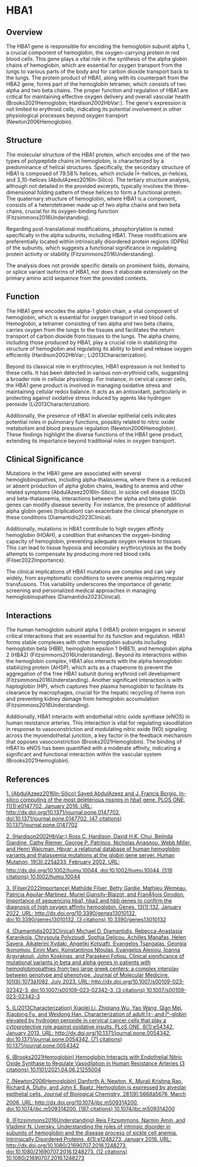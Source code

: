 # HBA1

## Overview
The HBA1 gene is responsible for encoding the hemoglobin subunit alpha 1, a crucial component of hemoglobin, the oxygen-carrying protein in red blood cells. This gene plays a vital role in the synthesis of the alpha globin chains of hemoglobin, which are essential for oxygen transport from the lungs to various parts of the body and for carbon dioxide transport back to the lungs. The protein product of HBA1, along with its counterpart from the HBA2 gene, forms part of the hemoglobin tetramer, which consists of two alpha and two beta chains. The proper function and regulation of HBA1 are critical for maintaining effective oxygen delivery and overall vascular health (Brooks2021Hemoglobin; Hardison2002HbVar:). The gene's expression is not limited to erythroid cells, indicating its potential involvement in other physiological processes beyond oxygen transport (Newton2006Hemoglobin).

## Structure
The molecular structure of the HBA1 protein, which encodes one of the two types of polypeptide chains in hemoglobin, is characterized by a predominance of helical structures. Specifically, the secondary structure of HBA1 is composed of 79.58% helices, which include Î±-helices, pi-helices, and 3_10-helices (AbdulAzeez2016In-Silico). The tertiary structure analysis, although not detailed in the provided excerpts, typically involves the three-dimensional folding pattern of these helices to form a functional protein. The quaternary structure of hemoglobin, where HBA1 is a component, consists of a heterotetramer made up of two alpha chains and two beta chains, crucial for its oxygen-binding function (Fitzsimmons2016Understanding).

Regarding post-translational modifications, phosphorylation is noted specifically in the alpha subunits, including HBA1. These modifications are preferentially located within intrinsically disordered protein regions (IDPRs) of the subunits, which suggests a functional significance in regulating protein activity or stability (Fitzsimmons2016Understanding).

The analysis does not provide specific details on prominent folds, domains, or splice variant isoforms of HBA1, nor does it elaborate extensively on the primary amino acid sequence from the provided contexts.

## Function
The HBA1 gene encodes the alpha-1 globin chain, a vital component of hemoglobin, which is essential for oxygen transport in red blood cells. Hemoglobin, a tetramer consisting of two alpha and two beta chains, carries oxygen from the lungs to the tissues and facilitates the return transport of carbon dioxide from tissues to the lungs. The alpha chains, including those produced by HBA1, play a crucial role in stabilizing the structure of hemoglobin and regulating its ability to bind and release oxygen efficiently (Hardison2002HbVar:; Li2013Characterization).

Beyond its classical role in erythrocytes, HBA1 expression is not limited to these cells. It has been detected in various non-erythroid cells, suggesting a broader role in cellular physiology. For instance, in cervical cancer cells, the HBA1 gene product is involved in managing oxidative stress and maintaining cellular redox balance. It acts as an antioxidant, particularly in protecting against oxidative stress induced by agents like hydrogen peroxide (Li2013Characterization).

Additionally, the presence of HBA1 in alveolar epithelial cells indicates potential roles in pulmonary functions, possibly related to nitric oxide metabolism and blood pressure regulation (Newton2006Hemoglobin). These findings highlight the diverse functions of the HBA1 gene product, extending its importance beyond traditional roles in oxygen transport.

## Clinical Significance
Mutations in the HBA1 gene are associated with several hemoglobinopathies, including alpha-thalassemia, where there is a reduced or absent production of alpha globin chains, leading to anemia and other related symptoms (AbdulAzeez2016In-Silico). In sickle cell disease (SCD) and beta-thalassemia, interactions between the alpha and beta globin genes can modify disease severity. For instance, the presence of additional alpha globin genes (triplication) can exacerbate the clinical phenotype in these conditions (Diamantidis2023Clinical). 

Additionally, mutations in HBA1 contribute to high oxygen affinity hemoglobin (HOAH), a condition that enhances the oxygen-binding capacity of hemoglobin, preventing adequate oxygen release to tissues. This can lead to tissue hypoxia and secondary erythrocytosis as the body attempts to compensate by producing more red blood cells (Filser2022Importance). 

The clinical implications of HBA1 mutations are complex and can vary widely, from asymptomatic conditions to severe anemia requiring regular transfusions. This variability underscores the importance of genetic screening and personalized medical approaches in managing hemoglobinopathies (Diamantidis2023Clinical).

## Interactions
The human hemoglobin subunit alpha 1 (HBA1) protein engages in several critical interactions that are essential for its function and regulation. HBA1 forms stable complexes with other hemoglobin subunits including hemoglobin beta (HBB), hemoglobin epsilon 1 (HBE1), and hemoglobin alpha 2 (HBA2) (Fitzsimmons2016Understanding). Beyond its interactions within the hemoglobin complex, HBA1 also interacts with the alpha hemoglobin stabilizing protein (AHSP), which acts as a chaperone to prevent the aggregation of the free HBA1 subunit during erythroid cell development (Fitzsimmons2016Understanding). Another significant interaction is with haptoglobin (HP), which captures free plasma hemoglobin to facilitate its clearance by macrophages, crucial for the hepatic recycling of heme iron and preventing kidney damage from hemoglobin accumulation (Fitzsimmons2016Understanding).

Additionally, HBA1 interacts with endothelial nitric oxide synthase (eNOS) in human resistance arteries. This interaction is vital for regulating vasodilation in response to vasoconstriction and modulating nitric oxide (NO) signaling across the myoendothelial junction, a key factor in the feedback mechanism that opposes vasoconstriction (Brooks2021Hemoglobin). The binding of HBA1 to eNOS has been quantified with a moderate affinity, indicating a significant and functional interaction within the vascular system (Brooks2021Hemoglobin).


## References


[1. (AbdulAzeez2016In-Silico) Sayed AbdulAzeez and J. Francis Borgio. In-silico computing of the most deleterious nssnps in hba1 gene. PLOS ONE, 11(1):e0147702, January 2016. URL: http://dx.doi.org/10.1371/journal.pone.0147702, doi:10.1371/journal.pone.0147702. (47 citations) 10.1371/journal.pone.0147702](https://doi.org/10.1371/journal.pone.0147702)

[2. (Hardison2002HbVar:) Ross C. Hardison, David H.K. Chui, Belinda Giardine, Cathy Riemer, George P. Patrinos, Nicholas Anagnou, Webb Miller, and Henri Wajcman. Hbvar: a relational database of human hemoglobin variants and thalassemia mutations at the globin gene server. Human Mutation, 19(3):225â233, February 2002. URL: http://dx.doi.org/10.1002/humu.10044, doi:10.1002/humu.10044. (519 citations) 10.1002/humu.10044](https://doi.org/10.1002/humu.10044)

[3. (Filser2022Importance) Mathilde Filser, Betty Gardie, Mathieu Wemeau, Patricia Aguilar-Martinez, Muriel Giansily-Blaizot, and FranÃ§ois Girodon. Importance of sequencing hba1, hba2 and hbb genes to confirm the diagnosis of high oxygen affinity hemoglobin. Genes, 13(1):132, January 2022. URL: http://dx.doi.org/10.3390/genes13010132, doi:10.3390/genes13010132. (3 citations) 10.3390/genes13010132](https://doi.org/10.3390/genes13010132)

[4. (Diamantidis2023Clinical) Michael D. Diamantidis, Rebecca-Anastasia Karanikola, Chrysoula Polyzoudi, Sophia Delicou, Achilles Manafas, Helen Savera, Aikaterini Xydaki, Angeliki Kotsiafti, Evangelos Tsangalas, Georgia Ikonomou, Eirini Mani, Konstantinos Ntoulas, Evangelos Alexiou, Ioanna Argyrakouli, John Koskinas, and Paraskevi Fotiou. Clinical significance of mutational variants in beta and alpha genes in patients with hemoglobinopathies from two large greek centers: a complex interplay between genotype and phenotype. Journal of Molecular Medicine, 101(9):1073â1082, July 2023. URL: http://dx.doi.org/10.1007/s00109-023-02342-3, doi:10.1007/s00109-023-02342-3. (3 citations) 10.1007/s00109-023-02342-3](https://doi.org/10.1007/s00109-023-02342-3)

[5. (Li2013Characterization) Xiaolei Li, Zhiqiang Wu, Yao Wang, Qian Mei, Xiaobing Fu, and Weidong Han. Characterization of adult Î±- and Î²-globin elevated by hydrogen peroxide in cervical cancer cells that play a cytoprotective role against oxidative insults. PLoS ONE, 8(1):e54342, January 2013. URL: http://dx.doi.org/10.1371/journal.pone.0054342, doi:10.1371/journal.pone.0054342. (71 citations) 10.1371/journal.pone.0054342](https://doi.org/10.1371/journal.pone.0054342)

[6. (Brooks2021Hemoglobin) Hemoglobin Interacts with Endothelial Nitric Oxide Synthase to Regulate Vasodilation in Human Resistance Arteries (3 citations) 10.1101/2021.04.06.21255004](https://doi.org/10.1101/2021.04.06.21255004)

[7. (Newton2006Hemoglobin) Danforth A. Newton, K. Murali Krishna Rao, Richard A. Dluhy, and John E. Baatz. Hemoglobin is expressed by alveolar epithelial cells. Journal of Biological Chemistry, 281(9):5668â5676, March 2006. URL: http://dx.doi.org/10.1074/jbc.m509314200, doi:10.1074/jbc.m509314200. (187 citations) 10.1074/jbc.m509314200](https://doi.org/10.1074/jbc.m509314200)

[8. (Fitzsimmons2016Understanding) Reis Fitzsimmons, Narmin Amin, and Vladimir N. Uversky. Understanding the roles of intrinsic disorder in subunits of hemoglobin and the disease process of sickle cell anemia. Intrinsically Disordered Proteins, 4(1):e1248273, January 2016. URL: http://dx.doi.org/10.1080/21690707.2016.1248273, doi:10.1080/21690707.2016.1248273. (12 citations) 10.1080/21690707.2016.1248273](https://doi.org/10.1080/21690707.2016.1248273)